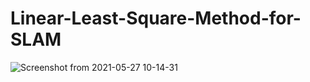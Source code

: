 # Linear-Least-Square-Method-for-SLAM
![Screenshot from 2021-05-27 10-14-31](https://user-images.githubusercontent.com/67613439/119812019-506d1580-bf05-11eb-8493-dff2aece0469.png)

 

